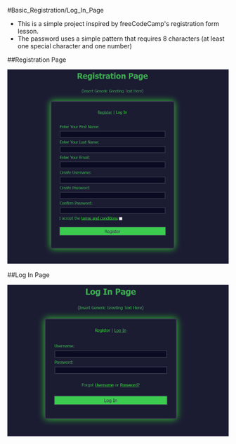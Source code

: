 #Basic_Registration/Log_In_Page

- This is a simple project inspired by freeCodeCamp's registration form lesson.
- The password uses a simple pattern that requires 8 characters (at least one special character and one number)

##Registration Page

![Registration Page](registration.PNG)

##Log In Page

![Log In Page](Log_In.PNG)
